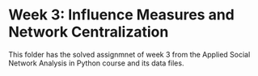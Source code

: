 # Week 3: Influence Measures and Network Centralization

This folder has the solved assignmnet of week 3 from the Applied Social Network Analysis in Python course and its data files.
